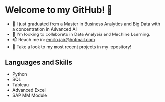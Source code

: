 # Welcome to my GitHub! 👋
- 🌱 I just graduated from a Master in Business Analytics and Big Data with a concentration in Advanced AI
- 🔭 I'm looking to collaborate in Data Analysis and Machine Learning.
- 📫 Reach me in: emilio.jair@hotmail.com
- 👯 Take a look to my most recent projects in my repository!

## Languages and Skills
- Python
- SQL
- Tableau
- Advanced Excel
- SAP MM Module


<!--
**EmilioCapitanX/EmilioCapitanX** is a ✨ _special_ ✨ repository because its `README.md` (this file) appears on your GitHub profile.

Here are some ideas to get you started:

- 🔭 I’m currently working on ...
- 🌱 I’m currently learning ...
- 👯 I’m looking to collaborate on ...
- 🤔 I’m looking for help with ...
- 💬 Ask me about ...
- 📫 How to reach me: ...
- 😄 Pronouns: ...
- ⚡ Fun fact: ...
-->
